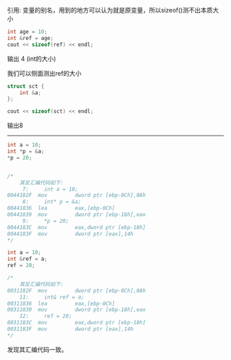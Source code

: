 
引用: 变量的别名，用到的地方可以认为就是原变量，所以sizeof()测不出本质大小

```c++
int age = 10;
int &ref = age;
cout << sizeof(ref) << endl;
```

输出 4 (int的大小)

我们可以侧面测出ref的大小

```c++
struct sct {
    int &a;
};

cout << sizeof(sct) << endl;
```

输出8

--------------

```c++
int a = 10;
int *p = &a;
*p = 20;


/*
    其反汇编代码如下:
     7:     int a = 10;
0044182F  mov         dword ptr [ebp-0Ch],0Ah  
     8:     int* p = &a;
00441836  lea         eax,[ebp-0Ch]  
00441839  mov         dword ptr [ebp-18h],eax  
     9:     *p = 20;
0044183C  mov         eax,dword ptr [ebp-18h]  
0044183F  mov         dword ptr [eax],14h
*/
```

```c++
int a = 10;
int &ref = a;
ref = 20;

/*
    其反汇编代码如下:
0031182F  mov         dword ptr [ebp-0Ch],0Ah  
    11:     int& ref = a;
00311836  lea         eax,[ebp-0Ch]  
00311839  mov         dword ptr [ebp-18h],eax  
    12:     ref = 20;
0031183C  mov         eax,dword ptr [ebp-18h]  
0031183F  mov         dword ptr [eax],14h
*/
```

发现其汇编代码一致。
